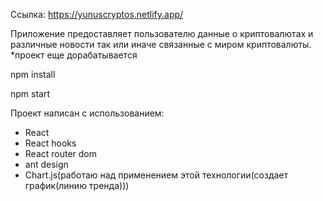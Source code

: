 Ссылка:
https://yunuscryptos.netlify.app/

Приложение предоставляет пользователю данные о криптовалютах и различные новости так или иначе связанные с миром криптовалюты.
*проект еще дорабатывается


npm install


npm start


Проект написан с использованием:
  - React
  - React hooks
  - React router dom
  - ant design
  - Chart.js(работаю над применением этой технологии(создает график(линию тренда)))

